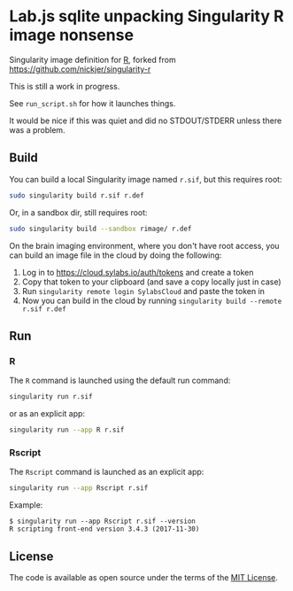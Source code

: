 # Lab.js sqlite unpacking Singularity R image nonsense

Singularity image definition for [R], forked from https://github.com/nickjer/singularity-r

This is still a work in progress.

See `run_script.sh` for how it launches things.

It would be nice if this was quiet and did no STDOUT/STDERR unless there was a problem.

## Build

You can build a local Singularity image named `r.sif`, but this requires root:

```sh
sudo singularity build r.sif r.def
```

Or, in a sandbox dir, still requires root:

```sh
sudo singularity build --sandbox rimage/ r.def
```

On the brain imaging environment, where you don't have root access, you can 
build an image file in the cloud by doing the following:

  1. Log in to https://cloud.sylabs.io/auth/tokens and create a token
  2. Copy that token to your clipboard (and save a copy locally just in case)
  3. Run `singularity remote login SylabsCloud` and paste the token in
  4. Now you can build in the cloud by running `singularity build --remote r.sif r.def`

## Run

### R

The `R` command is launched using the default run command:

```sh
singularity run r.sif
```

or as an explicit app:

```sh
singularity run --app R r.sif
```

### Rscript

The `Rscript` command is launched as an explicit app:

```sh
singularity run --app Rscript r.sif
```

Example:

```console
$ singularity run --app Rscript r.sif --version
R scripting front-end version 3.4.3 (2017-11-30)
```

## License

The code is available as open source under the terms of the [MIT License].

[R]: https://www.r-project.org/
[MIT License]: http://opensource.org/licenses/MIT
